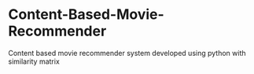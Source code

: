 # Content-Based-Movie-Recommender
Content based movie recommender system developed using python with similarity matrix
